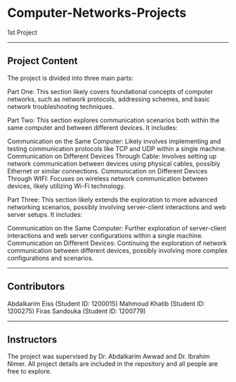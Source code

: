 # Computer-Networks-Projects
1st Project
***
Project Content
---
The project is divided into three main parts:

Part One: This section likely covers foundational concepts of computer networks, such as network protocols, addressing schemes, and basic network troubleshooting techniques.

Part Two: This section explores communication scenarios both within the same computer and between different devices. It includes:

Communication on the Same Computer: Likely involves implementing and testing communication protocols like TCP and UDP within a single machine.
Communication on Different Devices Through Cable: Involves setting up network communication between devices using physical cables, possibly Ethernet or similar connections.
Communication on Different Devices Through WIFI: Focuses on wireless network communication between devices, likely utilizing Wi-Fi technology.

Part Three: This section likely extends the exploration to more advanced networking scenarios, possibly involving server-client interactions and web server setups. It includes:

Communication on the Same Computer: Further exploration of server-client interactions and web server configurations within a single machine.
Communication on Different Devices: Continuing the exploration of network communication between different devices, possibly involving more complex configurations and scenarios.
***
Contributors
---
Abdalkarim Eiss (Student ID: 1200015)
Mahmoud Khatib (Student ID: 1200275)
Firas Sandouka (Student ID: 1200779)
***
Instructors
---
The project was supervised by Dr. Abdalkarim Awwad and Dr. Ibrahim Nimer.
All project details are included in the repository and all people are free to explore.
